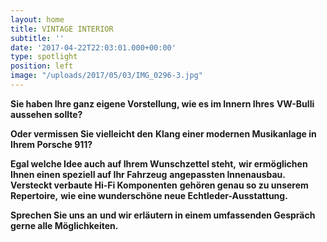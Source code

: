 ```yaml
---
layout: home
title: VINTAGE INTERIOR
subtitle: ''
date: '2017-04-22T22:03:01.000+00:00'
type: spotlight
position: left
image: "/uploads/2017/05/03/IMG_0296-3.jpg"
---
```


**Sie haben Ihre ganz eigene Vorstellung,
wie es im Innern Ihres**
**VW-Bulli aussehen sollte?**

**Oder vermissen Sie vielleicht den**
**Klang einer modernen Musikanlage
in Ihrem Porsche 911?**

**Egal welche Idee auch auf Ihrem Wunschzettel steht,**
**wir ermöglichen Ihnen einen speziell auf Ihr Fahrzeug**
**angepassten Innenausbau. Versteckt verbaute Hi-Fi Komponenten**
**gehören genau so zu unserem Repertoire,**
**wie eine wunderschöne neue Echtleder-Ausstattung.**

**Sprechen Sie uns an**
**und wir erläutern in einem umfassenden Gespräch gerne alle Möglichkeiten.**
